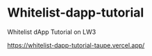 # Whitelist-dapp-tutorial
Whitelist dApp Tutorial on LW3

https://whitelist-dapp-tutorial-taupe.vercel.app/
